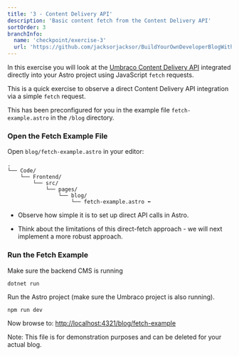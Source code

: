```yaml
---
title: '3 - Content Delivery API'
description: 'Basic content fetch from the Content Delivery API'
sortOrder: 3
branchInfo:
  name: 'checkpoint/exercise-3'
  url: 'https://github.com/jacksorjacksor/BuildYourOwnDeveloperBlogWithUmbraco15AndAstro/tree/checkpoint/start'
---
```


In this exercise you will look at the [Umbraco Content Delivery API](https://docs.umbraco.com/umbraco-cms/reference/content-delivery-api) integrated directly into your Astro project using JavaScript `fetch` requests.

This is a quick exercise to observe a direct Content Delivery API integration via a simple `fetch` request.

This has been preconfigured for you in the example file `fetch-example.astro` in the `/blog` directory.

### Open the Fetch Example File

Open `blog/fetch-example.astro` in your editor:

```
.
└── Code/
    └── Frontend/
        └── src/
            └── pages/
                └── blog/
                    └── fetch-example.astro ⬅️
```

- Observe how simple it is to set up direct API calls in Astro.

- Think about the limitations of this direct-fetch approach - we will next implement a more robust approach.

### Run the Fetch Example

Make sure the backend CMS is running

```powershell title=".Code/Backend/DeveloperBlog.Umbraco/"
dotnet run
```

Run the Astro project (make sure the Umbraco project is also running).

```
npm run dev
```

Now browse to: [http://localhost:4321/blog/fetch-example](http://localhost:4321/blog/fetch-example)

Note: This file is for demonstration purposes and can be deleted for your actual blog.
